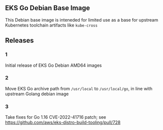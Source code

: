 ## EKS Go Debian Base Image
This Debian base image is inteneded for limited use as a base for upstream Kubernetes toolchain artifacts like `kube-cross`

## Releases
### 1
Initial release of EKS Go Debian AMD64 images

### 2
Move EKS Go archive path from `/usr/local` to `/usr/local/go`, in line with upstream Golang debian image

### 3
Take fixes for Go 1.16 CVE-2022-41716 patch; see https://github.com/aws/eks-distro-build-tooling/pull/728